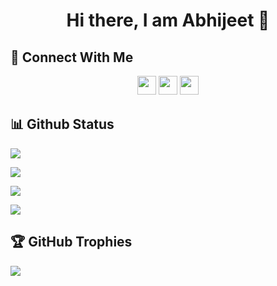# <h1 align="center"/> Hi there, I am Abhijeet 👋

## 👥 Connect With Me
<p align="center">
<a href="https://www.linkedin.com/in/abhijeet-ranjan-1a60a4211/"><img src="https://img.shields.io/badge/linkedin-%230077B5.svg?style=for-the-badge&logo=linkedin&logoColor=white" style="margin-bottom: 4px;" height="30px" target="_blank"></a>
<a href="https://discordapp.com/users/Abhijeet singh#0880"><img src="https://img.shields.io/badge/Discord-%237289DA.svg?style=for-the-badge&logo=discord&logoColor=white" style="margin-bottom: 4px;" height="30px" target="_blank"></a>
<a href="https://www.instagram.com/abhijeetsingh300/"><img src="https://img.shields.io/badge/Instagram-%23E4405F.svg?style=for-the-badge&logo=Instagram&logoColor=white" style="margin-bottom: 4px;" height="30px" target="_blank"></a>
</p>

## 📊 Github Status

<p><img src="https://metrics.lecoq.io/aniket1560"><p>

<p><img src="https://activity-graph.herokuapp.com/graph?username=aniket1560"><p>

<p><img src="https://github-readme-stats.vercel.app/api?username=aniket1560&show_icons=true&theme=chartreuse-dark&include_all_commits=true&hide=issues"><p>

<p><img src="https://github-readme-streak-stats.herokuapp.com/?user=aniket1560"><p>

## 🏆 GitHub Trophies

<p><img src="https://github-profile-trophy.vercel.app/?username=aniket1560">
</p>
